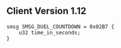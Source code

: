 ## Client Version 1.12

```rust,ignore
smsg SMSG_DUEL_COUNTDOWN = 0x02B7 {
    u32 time_in_seconds;    
}

```
